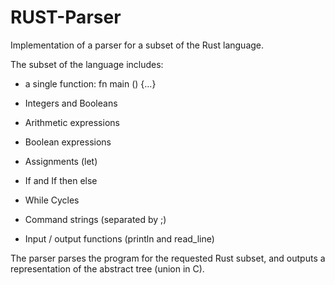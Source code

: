 # RUST-Parser
Implementation of a parser for a subset of the Rust language.

The subset of the language includes:

- a single function: fn main () {...}

- Integers and Booleans

- Arithmetic expressions

- Boolean expressions

- Assignments (let)

- If and If then else

- While Cycles

- Command strings (separated by ;)

- Input / output functions (println and read_line)

The parser parses the program for the requested Rust subset, and outputs a representation of the abstract tree (union in C).
